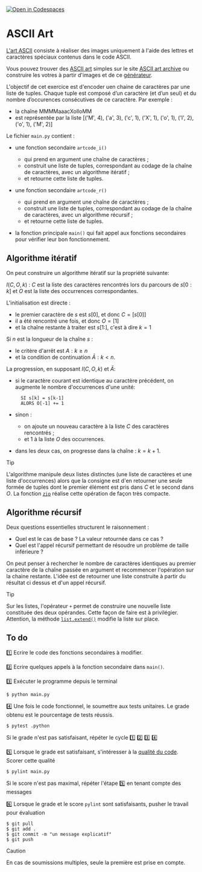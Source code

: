[![Open in Codespaces](https://classroom.github.com/assets/launch-codespace-2972f46106e565e64193e422d61a12cf1da4916b45550586e14ef0a7c637dd04.svg)](https://classroom.github.com/open-in-codespaces?assignment_repo_id=17444773)
# ASCII Art

[L'art ASCII](https://fr.wikipedia.org/wiki/Art_ASCII) consiste à réaliser des images uniquement à l'aide des lettres et caractères spéciaux contenus dans le code ASCII.

Vous pouvez trouver des [ASCII art](https://en.wikipedia.org/wiki/ASCII_art) simples sur le site [ASCII art archive](https://www.asciiart.eu/) ou construire les votres à partir d'images et de ce [générateur](https://www.ascii-art-generator.org/).

L'objectif de cet exercice est d'encoder uen chaine de caractères par une liste de tuples. Chaque tuple est composé d’un caractère (et d’un seul) et du nombre d’occurences consécutives de ce caractère. Par exemple :

- la chaîne MMMMaaacXolloMM
- est représentée par la liste [('M', 4), ('a', 3), ('c', 1), ('X', 1), ('o', 1), ('l', 2), ('o', 1), ('M', 2)]

Le fichier ``main.py`` contient :

- une fonction secondaire ``artcode_i()``
  
  - qui prend en argument une chaîne de caractères ;
  - construit une liste de tuples, correspondant au codage de la chaîne de caractères, avec un algorithme itératif ;
  - et retourne cette liste de tuples.

- une fonction secondaire ``artcode_r()``
  
  - qui prend en argument une chaîne de caractères ;
  - construit une liste de tuples, correspondant au codage de la chaîne de caractères, avec un algorithme récursif ;
  - et retourne cette liste de tuples.

- la fonction principale ``main()`` qui fait appel aux fonctions secondaires pour vérifier leur bon fonctionnement.

## Algorithme itératif

On peut construire un algorithme itératif sur la propriété suivante:

$I(C, O, k)$ : $C$ est la liste des caractères rencontrés lors du parcours de $s[0:k]$ et $O$ est la liste des occurrences correspondantes.

L'initialisation est directe :

- le premier caractère de $s$ est $s[0]$, et donc $C = [ s[0] ]$
- il a été rencontré une fois, et donc $O = [ 1 ]$
- et la chaîne restante à traiter est $s[1:]$, c'est à dire $k = 1$

Si $n$ est la longueur de la chaîne $s$ :

- le critère d'arrêt est $A : k \geq n$
- et la condition de continuation $\bar{A} : k < n$.

La progression, en supposant $I(C, O, k)$ et $\bar{A}$:

- si le caractère courant est identique au caractère précédent, on augmente le nombre d'occurrences d'une unité:

        SI s[k] = s[k-1]
        ALORS O[-1] += 1

-  sinon :

    - on ajoute un nouveau caractère à la liste $C$ des caractères rencontrés ;
    - et $1$ à la liste $O$ des occurrences.

-   dans les deux cas, on progresse dans la chaîne : $k = k+1$.


> [!TIP]
L'algorithme manipule deux listes distinctes (une liste de caractères et une liste d'occurrences) alors que la consigne est d'en retourner une seule formée de tuples dont le premier élément est pris dans $C$ et le second dans $O$. La fonction [`zip`](https://docs.python.org/3/library/functions.html#zip) réalise cette opération de façon très compacte.

## Algorithme récursif

Deux questions essentielles structurent le raisonnement :

- Quel est le cas de base ? La valeur retournée dans ce cas ?
- Quel est l'appel récursif permettant de résoudre un problème de taille inférieure ?

On peut penser à rechercher le nombre de caractères identiques au premier caractère de la chaîne passée en argument et recommencer l'opération sur la chaine restante. L'idée est de retourner une liste construite à partir du résultat ci dessus et d'un appel récursif.

> [!TIP]
Sur les listes, l'opérateur `+` permet de construire une nouvelle liste constituée des deux opérandes. Cette façon de faire est à privilégier. Attention, la méthode [`list.extend()`](https://docs.python.org/3/tutorial/datastructures.html#more-on-lists) modifie la liste sur place.

## To do

1️⃣ Ecrire le code des fonctions secondaires à modifier.

2️⃣ Ecrire quelques appels à la fonction secondaire dans ``main()``.

3️⃣ Exécuter le programme depuis le terminal

    $ python main.py

4️⃣ Une fois le code fonctionnel, le soumettre aux tests unitaires. Le grade obtenu est le pourcentage de tests réussis. 

    $ pytest .python

Si le grade n'est pas satisfaisant, répéter le cycle 1️⃣ 2️⃣ 3️⃣ 4️⃣

5️⃣ Lorsque le grade est satisfaisant, s'intéresser à la [qualité du code](https://perso.esiee.fr/~courivad/python/chapters/16-style.html). Scorer cette qualité

    $ pylint main.py

Si le score n'est pas maximal, répéter l'étape 5️⃣ en tenant compte des messages

6️⃣ Lorsque le grade et le score ``pylint`` sont satisfaisants, pusher le travail pour évaluation

    $ git pull
    $ git add .
    $ git commit -m "un message explicatif"
    $ git push

> [!CAUTION]
En cas de soumissions multiples, seule la première est prise en compte.
